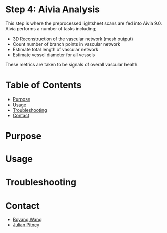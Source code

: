 # Step 4: Aivia Analysis

This step is where the preprocessed lightsheet scans are fed into Aivia 9.0. Aivia performs a number of tasks including;

* 3D Reconstruction of the vascular network (mesh output)
* Count number of branch points in vascular network
* Estimate total length of vascular network
* Estimate vessel diameter for all vessels

These metrics are taken to be signals of overall vascular health.

# Table of Contents
* [Purpose](#purpose)
* [Usage](#usage)
* [Troubleshooting](#troulbeshooting)
* [Contact](#contact)

# Purpose

# Usage

# Troubleshooting

# Contact
* [Boyang Wang](jwang149@gmail.com)
* [Julian Pitney](www.julianpitney.com)
